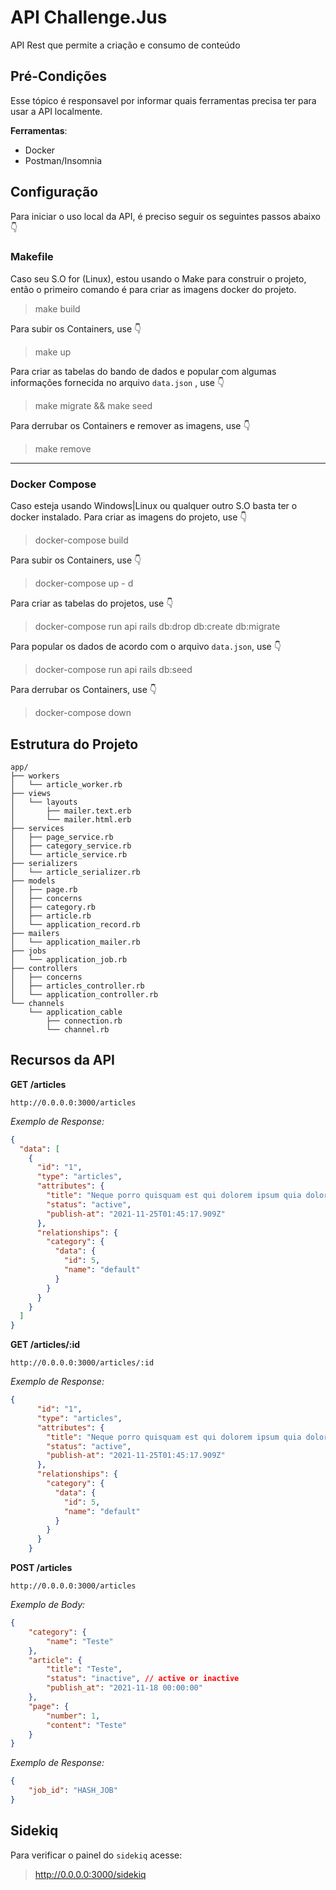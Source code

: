 # API Challenge.Jus
API Rest que permite a criação e consumo de conteúdo

## Pré-Condições

Esse tópico é responsavel por informar quais ferramentas precisa ter para usar a API localmente.

**Ferramentas**:

- Docker
- Postman/Insomnia 

## Configuração

Para iniciar o uso local da API, é preciso seguir os seguintes passos abaixo :point_down:

### Makefile

Caso seu S.O for (Linux), estou usando o Make para construir o projeto, então o primeiro comando é para criar as imagens docker do projeto.

>  make build

Para subir os Containers, use :point_down:

> make up

Para criar as tabelas do bando de dados e popular com algumas informações fornecida no arquivo `data.json` , use :point_down:

> make migrate && make seed

Para derrubar os Containers e remover as imagens, use :point_down:

> make remove

___

### Docker Compose

Caso esteja usando Windows|Linux ou qualquer outro S.O basta ter o docker instalado. Para criar as imagens  do projeto, use :point_down:

> docker-compose build

Para subir os Containers, use :point_down:

> docker-compose up - d

Para criar as tabelas do projetos, use :point_down:

> docker-compose run api rails db:drop db:create db:migrate

Para popular os dados de acordo com o arquivo `data.json`, use :point_down:

> docker-compose run api rails db:seed

Para derrubar os Containers, use :point_down:

> docker-compose down



## Estrutura do Projeto

```shell
app/
├── workers
│   └── article_worker.rb
├── views
│   └── layouts
│       ├── mailer.text.erb
│       └── mailer.html.erb
├── services
│   ├── page_service.rb
│   ├── category_service.rb
│   └── article_service.rb
├── serializers
│   └── article_serializer.rb
├── models
│   ├── page.rb
│   ├── concerns
│   ├── category.rb
│   ├── article.rb
│   └── application_record.rb
├── mailers
│   └── application_mailer.rb
├── jobs
│   └── application_job.rb
├── controllers
│   ├── concerns
│   ├── articles_controller.rb
│   └── application_controller.rb
└── channels
    └── application_cable
        ├── connection.rb
        └── channel.rb
```

## Recursos da API

**GET /articles**

`http://0.0.0.0:3000/articles`

*Exemplo de Response:*

```json
{
  "data": [
    {
      "id": "1",
      "type": "articles",
      "attributes": {
        "title": "Neque porro quisquam est qui dolorem ipsum quia dolor sit amet, consectetur, adipisci velit...",
        "status": "active",
        "publish-at": "2021-11-25T01:45:17.909Z"
      },
      "relationships": {
        "category": {
          "data": {
            "id": 5,
            "name": "default"
          }
        }
      }
    }
  ]
}
```



**GET /articles/:id**

`http://0.0.0.0:3000/articles/:id`

*Exemplo de Response:*

```json
{
      "id": "1",
      "type": "articles",
      "attributes": {
        "title": "Neque porro quisquam est qui dolorem ipsum quia dolor sit amet, consectetur, adipisci velit...",
        "status": "active",
        "publish-at": "2021-11-25T01:45:17.909Z"
      },
      "relationships": {
        "category": {
          "data": {
            "id": 5,
            "name": "default"
          }
        }
      }
    }
```



**POST /articles**

`http://0.0.0.0:3000/articles`

*Exemplo de Body:*

```json
{
    "category": {
        "name": "Teste"
    },
    "article": {
        "title": "Teste",
        "status": "inactive", // active or inactive
        "publish_at": "2021-11-18 00:00:00"
    },
    "page": {
        "number": 1,
        "content": "Teste"
    }
}
```

*Exemplo de Response:*

```json
{
    "job_id": "HASH_JOB"
}
```

## Sidekiq

Para verificar o painel do `sidekiq` acesse:

> http://0.0.0.0:3000/sidekiq